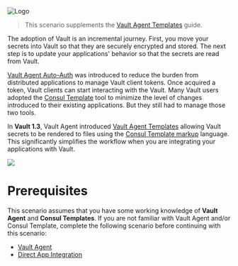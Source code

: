 <img src="https://education-yh.s3-us-west-2.amazonaws.com/Vault_Icon_FullColor.png" alt="Logo"/>

> This scenario supplements the [Vault Agent Templates](https://learn.hashicorp.com/vault/identity-access-management/agent-templates) guide.

The adoption of Vault is an incremental journey. First, you move your secrets into Vault so that they are securely encrypted and stored. The next step is to update your applications' behavior so that the secrets are read from Vault.

[Vault Agent Auto-Auth](https://www.vaultproject.io/docs/agent/index.html) was introduced to reduce the burden from distributed applications to manage Vault client tokens. Once acquired a token, Vault clients can start interacting with the Vault. Many Vault users adopted the [Consul Template](https://releases.hashicorp.com/consul-template/) tool to minimize the level of changes introduced to their existing applications. But they still had to manage those two tools.

In **Vault 1.3**, Vault Agent introduced [Vault Agent Templates](https://www.vaultproject.io/docs/agent/template/index.html) allowing Vault secrets to be rendered to files using the [Consul Template markup](https://github.com/hashicorp/consul-template#templating-language) language. This significantly simplifies the workflow when you are integrating your applications with Vault.

![](https://education-yh.s3-us-west-2.amazonaws.com/screenshots/vault-agent-templates-2.png)


# Prerequisites

This scenario assumes that you have some working knowledge of **Vault Agent** and **Consul Templates**. If you are not familiar with Vault Agent and/or Consul Template, complete the following scenario before continuing with this scenario:

- [Vault Agent](https://www.katacoda.com/hashicorp/scenarios/vault-agent)
- [Direct App Integration](https://www.katacoda.com/hashicorp/scenarios/vault-tools)
